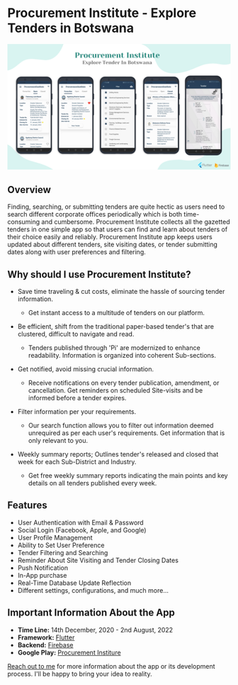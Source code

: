 # Procurement Institute - Explore Tenders in Botswana

![Procurement Institute - Explore Tenders in Botswana](assets/Pi-Banner.png)

## Overview
Finding, searching, or submitting tenders are quite hectic as users need to search different corporate offices periodically which is both time-consuming and cumbersome. Procurement Institute collects all the gazetted tenders in one simple app so that users can find and learn about tenders of their choice easily and reliably. Procurement Institute app keeps users updated about different tenders, site visiting dates, or tender submitting dates along with user preferences and filtering.

## Why should I use Procurement Institute?

- Save time traveling & cut costs, eliminate the hassle of sourcing tender information.
    - Get instant access to a multitude of tenders on our platform.     

- Be efficient, shift from the traditional paper-based tender's that are clustered, difficult to navigate and read.
    - Tenders published through 'Pi' are modernized to enhance readability. Information is organized into coherent Sub-sections.     

- Get notified, avoid missing crucial information.
    - Receive notifications on every tender publication, amendment, or cancellation. Get reminders on scheduled Site-visits and be informed before a tender expires.     

- Filter information per your requirements.
    - Our search function allows you to filter out information deemed unrequired as per each user's requirements. Get information that is only relevant to you.     

- Weekly summary reports; Outlines tender's released and closed that week for each Sub-District and Industry.
    - Get free weekly summary reports indicating the main points and key details on all tenders published every week.      
    
## Features
- User Authentication with Email & Password
- Social Login (Facebook, Apple, and Google)
- User Profile Management
- Ability to Set User Preference
- Tender Filtering and Searching
- Reminder About Site Visiting and Tender Closing Dates
- Push Notification
- In-App purchase
- Real-Time Database Update Reflection
- Different settings, configurations, and much more...

## Important Information About the App
- **Time Line:** 14th December, 2020 - 2nd August, 2022       
- **Framework:** [Flutter](https://flutter.dev/)
- **Backend:** [Firebase](https://firebase.google.com/)
- **Google Play:** [Procurement Institure](https://play.google.com/store/apps/details?id=com.procurementinstitute.procurement_institute/)       

[Reach out to me](https://kaykobadreza.com/) for more information about the app or its development process. I'll be happy to bring your idea to reality.